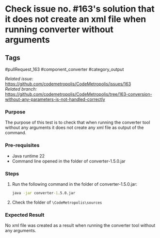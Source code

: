# Check issue no. #163's solution that it does not create an xml file when running converter without arguments

## Tags
#pullRequest_163 #component_converter #category_output 

_Related issue:_ https://github.com/codemetropolis/CodeMetropolis/issues/163 <br>
_Related branch:_ https://github.com/codemetropolis/CodeMetropolis/tree/163-conversion-without-any-parameters-is-not-handled-correctly

### Purpose
The purpose of this test is to check that when running the converter tool without any arguments it does not create any xml file as output of the command.

### Pre-requisites
- Java runtime 22
- Command line opened in the folder of converter-1.5.0.jar

### Steps
1. Run the following command in the folder of converter-1.5.0.jar:
   ```cmd
   java -jar converter-1.5.0.jar
   ```
2. Check the folder of `\CodeMetropolis\sources`

### Expected Result
No xml file was created as a result when running the converter tool without any arguments.